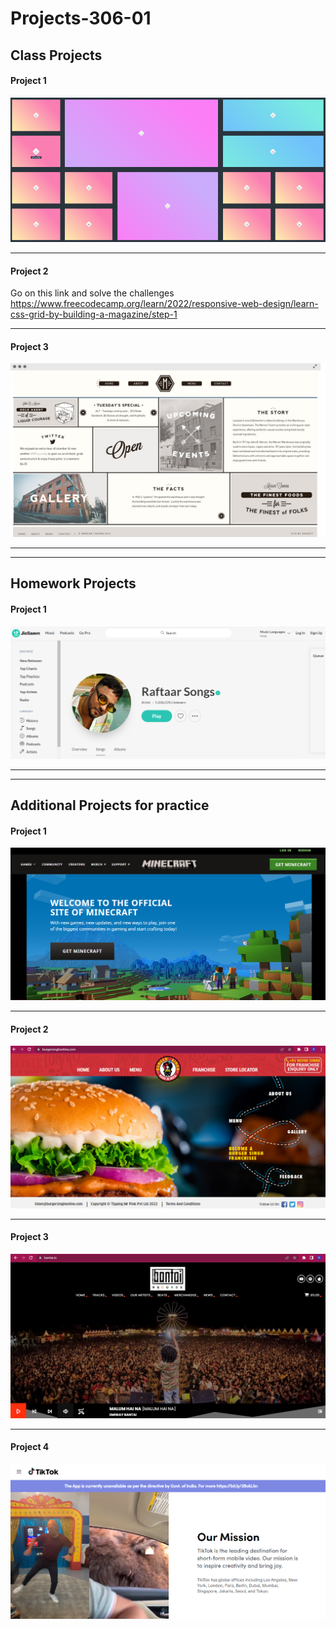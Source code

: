 # Projects-306-01

## Class Projects

#### Project 1

<img src="images/Grid_Practice1.png">

<hr>

#### Project 2

Go on this link and solve the challenges https://www.freecodecamp.org/learn/2022/responsive-web-design/learn-css-grid-by-building-a-magazine/step-1

<hr>

#### Project 3

<img src="images/Grid%20Based%20Website.png">

<hr>
<hr>

## Homework Projects

#### Project 1

<img src="images/raftaarmusic.png">

<hr>
<hr>

## Additional Projects for practice

#### Project 1

<img src="images/minecraft.png">

<hr>

#### Project 2

<img src="images/Burgersingh.png">

<hr>

#### Project 3

<img src="images/BantaiRecords.png">

<hr>

#### Project 4

<img src="images/tiktok.png">
